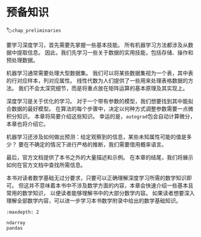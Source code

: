 #  预备知识
:label:`chap_preliminaries`

要学习深度学习，首先需要先掌握一些基本技能。
所有机器学习方法都涉及从数据中提取信息。
因此，我们先学习一些关于数据的实用技能，包括存储、操作和预处理数据。

机器学习通常需要处理大型数据集。
我们可以将某些数据集视为一个表，其中表的行对应样本，列对应属性。
线性代数为人们提供了一些用来处理表格数据的方法。
我们不会太深究细节，而是将重点放在矩阵运算的基本原理及其实现上。

深度学习是关于优化的学习。
对于一个带有参数的模型，我们想要找到其中能拟合数据的最好模型。
在算法的每个步骤中，决定以何种方式调整参数需要一点微积分知识。
本章将简要介绍这些知识。
幸运的是，`autograd`包会自动计算微分，本章也将介绍它。

机器学习还涉及如何做出预测：给定观察到的信息，某些未知属性可能的值是多少？
要在不确定的情况下进行严格的推断，我们需要借用概率语言。

最后，官方文档提供了本书之外的大量描述和示例。
在本章的结尾，我们将展示如何在官方文档中查找所需信息。

本书对读者数学基础无过分要求，只要可以正确理解深度学习所需的数学知识即可。
但这并不意味着本书中不涉及数学方面的内容，本章会快速介绍一些基本且常用的数学知识，
以便读者能够理解书中的大部分数学内容。
如果读者想要深入理解全部数学内容，可以进一步学习本书数学附录中给出的数学基础知识。

```toc
:maxdepth: 2

ndarray
pandas

```
